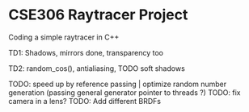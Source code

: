 # CSE306 Raytracer Project
 Coding a simple raytracer in C++

TD1: Shadows, mirrors done, transparency too

TD2: random_cos(), antialiasing, TODO soft shadows

TODO: speed up by reference passing | optimize random number generation (passing general generator pointer to threads ?)
TODO: fix camera in a lens?
TODO: Add different BRDFs
